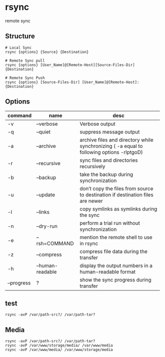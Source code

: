 # rsync

remote sync

## Structure

```shell
# Local Sync
rsync {options} {Source} {Destination}

# Remote Sync pull
rsync {options} [User_Name]@[Remote-Host][Source-Files-Dir] {Destination}

# Remote Sync Push
rsync {options} [Source-Files-Dir] [User_Name]@[Remote-Host]:{Destination}
```

## Options

command | name | desc
---|---|---
-v | –verbose | Verbose output
-q | –quiet | suppress message output
-a | –archive | archive files and directory while synchronizing ( -a equal to following options -rlptgoD)
-r | –recursive | sync files and directories recursively
-b | –backup | take the backup during synchronization
-u | –update | don’t copy the files from source to destination if destination files are newer
-l | –links | copy symlinks as symlinks during the sync
-n | –dry-run | perform a trial run without synchronization
-e | –rsh=COMMAND | mention the remote shell to use in rsync
-z | –compress | compress file data during the transfer
-h | –human-readable | display the output numbers in a human-readable format
–progress | ? | show the sync progress during transfer

## test

```shell
rsync -avP /var/path-src?/ /var/path-tar?
```

## Media

```shell
rsync -avP /var/path-src?/ /var/path-tar?
rsync -avP /var/www/storage/media/ /var/www/media
rsync -avP /var/www/media/ /var/www/storage/media
